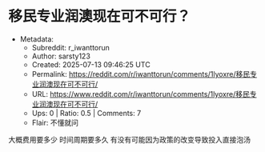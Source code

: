 # 移民专业润澳现在可不可行？

- Metadata:
  - Subreddit: r_iwanttorun
  - Author: sarsty123
  - Created: 2025-07-13 09:46:25 UTC
  - Permalink: https://reddit.com/r/iwanttorun/comments/1lyoxre/移民专业润澳现在可不可行/
  - URL: https://www.reddit.com/r/iwanttorun/comments/1lyoxre/移民专业润澳现在可不可行/
  - Ups: 0 | Ratio: 0.5 | Comments: 7
  - Flair: 不懂就问


大概费用要多少 时间周期要多久 有没有可能因为政策的改变导致投入直接泡汤

